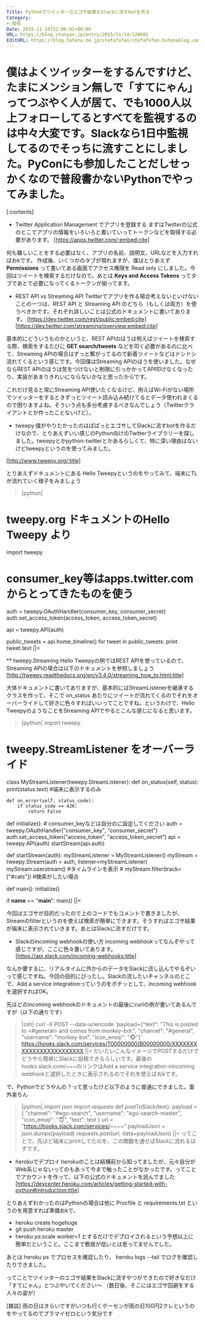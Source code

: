 ```yaml
---
Title: Pythonでツイッターのエゴサ結果をSlackに流すbotを作る
Category:
- 技術
Date: 2015-11-14T22:06:01+09:00
URL: https://blog.stenyan.jp/entry/2015/11/14/220601
EditURL: https://blog.hatena.ne.jp/stefafafan/stefafafan.hatenablog.com/atom/entry/9247541947915408382
---
```


僕はよくツイッターをするんですけど、たまにメンション無しで「すてにゃん」ってつぶやく人が居て、でも1000人以上フォローしてるとすべてを監視するのは中々大変です。Slackなら1日中監視してるのでそっちに流すことにしました。PyConにも参加したことだしせっかくなので普段書かないPythonでやってみました。
====

[:contents]

* Twitter Application Management でアプリを登録する
まずはTwitterの公式のとこでアプリの情報をいろいろと書いていってトークンなどを取得する必要があります。
[https://apps.twitter.com/:embed:cite]

何も難しいことをする必要はなく、アプリの名前、説明文、URLなどを入力すればおkです。
作成後、いくつかのタブが現れますが、僕はとりあえず <b>Permissions</b> って書いてある画面でアクセス権限を Read only にしました。今回はツイートを検索するだけなので。あとは <b>Keys and Access Tokens</b> ってタブであとで必要になってくるトークンが揃ってます。

* REST API vs Streaming API
Twitterでアプリを作る場合考えないといけないことの一つは、REST API と Streaming API のどちら（もしくは両方）を使うべきかです。それぞれ詳しいことは公式のドキュメントに書いてあります。
[https://dev.twitter.com/rest/public:embed:cite]
[https://dev.twitter.com/streaming/overview:embed:cite]

基本的にどういうものかというと、REST APIのほうは例えばツイートを検索する際、検索をするたびに <b>GET search/tweets</b> などを叩く必要があるのに比べて、Streaming APIの場合はずっと繋がってるので新着ツイートなどはドシドシ流れてくるという感じです。今回僕はStreaming APIのほうを使いました。なぜならREST APIのほうは気をつけないと制限に引っかかってAPI叩けなくなったり、実装があまりきれいにならないかなと思ったからです。

これだけ見ると常にStreaming API使いたくなるけど、例えばWi-Fiがない場所でツイッターをするときずっとツイート読み込み続けてるとデータ使われまくるので困りますよね。そういう点も多分考慮するべきなんでしょう（Twitterクライアントとか作ったことないけど）。

* tweepy
僕がやりたかったのはぱぱっとエゴサしてSlackに流すbotを作るだけなので、とりあえずいい感じのPython向けのTwitterライブラリーを探しました。tweepyとかpython-twitterとかあるらしくて、特に深い理由はないけどtweepyというのを使ってみました。

[http://www.tweepy.org/:title]

とりあえずドキュメントにある Hello Tweepyというのをやってみて、端末にTLが流れていく様子をみましょう

>|python|
# tweepy.org ドキュメントのHello Tweepy より
import tweepy

# consumer_key等はapps.twitter.comからとってきたものを使う
auth = tweepy.OAuthHandler(consumer_key, consumer_secret)
auth.set_access_token(access_token, access_token_secret)

api = tweepy.API(auth)

public_tweets = api.home_timeline()
for tweet in public_tweets:
    print tweet.text
||<

** tweepy.Streaming
Hello Tweepyの例ではREST APIを使っているので、Streaming APIの場合は以下のドキュメントを参照しましょう
[http://tweepy.readthedocs.org/en/v3.4.0/streaming_how_to.html:title]

大体ドキュメントに書いてありますが、基本的にはStreamListenerを継承するクラスを作って、そこで on_status あたりにツイートが流れてくるのでそれをオーバーライドして好きに色々すればいいってことですね。というわけで、Hello TweepyのようなことをStreaming APIでやるとこんな感じになると思います。

>|python|
import tweepy

# tweepy.StreamListener をオーバーライド
class MyStreamListener(tweepy.StreamListener):
    def on_status(self, status):
        print(status.text) #端末に表示するのみ

    def on_error(self, status_code):
        if status_code == 420:
            return False

def initialize():
    # consumer_keyなどは自分のに設定してください
    auth = tweepy.OAuthHandler("consumer_key", "consumer_secret")
    auth.set_access_token("access_token", "access_token_secret")
    api = tweepy.API(auth)
    startStream(api.auth)

def startStream(auth):
    myStreamListener = MyStreamListener()
    myStream = tweepy.Stream(auth = auth, listener=myStreamListener)
    myStream.userstream() #タイムラインを表示
    # myStream.filter(track=["#cats"]) #検索がしたい場合

def main():
    initialize()

if __name__ == "__main__":
    main()
||<

今回はエゴサが目的だったので上のコードでもコメントで書きましたが、Streamのfilterというのを使えば検索が簡単にできます。そうすればエゴサ結果が端末に表示されていきます。あとはSlackに流すだけです。

* Slackのincoming webhookの使い方
incoming webhookってなんぞやって感じですが、ここに色々書いてあります。
[https://api.slack.com/incoming-webhooks:title]

なんか要するに、リアルタイムに外からのデータをSlackに流し込んでやるぞいって感じですね。今回の目的にぴったし。Slackの流したいチャンネルのとこで、Add a service integrationっていうのをポチッとして、incoming webhookを選択すればOK。

先ほどのincoming webhookのドキュメントの最後にcurlの例が書いてあるんですが（以下の通りです）
>|zsh|
curl -X POST --data-urlencode 'payload={"text": "This is posted to <#general> and comes from *monkey-bot*.", "channel": "#general", "username": "monkey-bot", "icon_emoji": ":monkey_face:"}' https://hooks.slack.com/services/T00000000/B00000000/XXXXXXXXXXXXXXXXXXXXXXXX
||<
だいたいこんなイメージでPOSTするだけでどうやら簡単にSlackに投稿できるらしいです。最後のhooks.slack.com/~~~のリンクはAdd a service integration→incoming webhookと選択したときに表示されるのでそれを使えばおkです。

で、Pythonでどうやんの？って思ったけど以下のように普通にできました。案外楽ちん
>|python|
import json
import requests
def postToSlack(text):
    payload = {
        "channel": "#ego-search", 
        "username": "ego-search-master", 
        "icon_emoji": ":innocent:",
        "text": text
    }
    url = "https://hooks.slack.com/services/~~~~"
    payloadJson = json.dumps(payload)
    requests.post(url, data=payloadJson)
||<
ってことで、先ほど端末にprintしてたのを、この関数を通せばSlackに流れるはずです。

* herokuでデプロイ
herokuのことは結構前から知ってましたが、元々自分がWeb系じゃないってのもあって今まで触ったことがなかったです。ってことでアカウントを作って、以下の公式のドキュメントを読んでました
[https://devcenter.heroku.com/articles/getting-started-with-python#introduction:title]

とりあえずわかったのはPythonの場合は他に Procfile と requirements.txt というのを用意すれば準備おkで、
- heroku create hogehoge
- git push heroku master
- heroku ps:scale worker=1
とするだけでデプロイされるという予想以上に簡単だということ。ここまで敷居が低いとは思ってませんでした。

あとは heroku ps でプロセスを確認したり、 heroku logs --tail でログを確認したりできました。

ってことでツイッターのエゴサ結果をSlackに流すやつができたので好きなだけ「すてにゃん」とつぶやいてください〜
（数日後、そこにはエゴサ回避をする人々の姿が）

[雑談] 雨の日はきらいですがいつも行くゲーセンが雨の日100円2クレというのをやってるのでプラマイゼロという気分です
